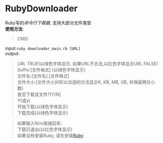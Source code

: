 # RubyDownloader
Ruby写的*命令行下载器*, 支持大部分文件类型  
**使用方法**:  
> CMD:  

input:`ruby downloader_main.rb [URL]`  
output:  
>URL TRUE(以绿色字体显示, 如果URL不合法,以红色字体显示URL FALSE)  
>Suffix:[文件格式]  (以绿色字体显示)  
>文件名:[文件名].[文件格式]  
>文件大小:[文件大小]KB(以合适的方法显示K, KB, MB, GB, 并保留两位小数)  
>是否下载该文件?[Y/N]  
>Y(或y)  
>开始下载(以绿色字体显示)  
>下载完成(以绿色字体显示)  
 
>如果输入N/n/直接回车:  
>下载已退出(以红色字体显示)  
如果没有安装Ruby, 请先安装[Ruby](https://www.ruby-lang.org/en/)
